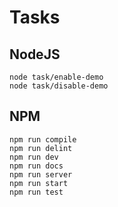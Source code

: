 # Tasks

## NodeJS

	node task/enable-demo
	node task/disable-demo

## NPM

	npm run compile
	npm run delint
	npm run dev
	npm run docs
	npm run server
	npm run start
	npm run test
